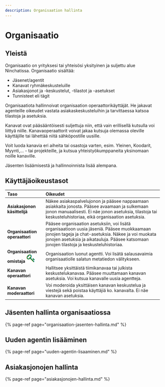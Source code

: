 ```yaml
---
description: Organisaation hallinta
---
```


# Organisaatio

## Yleistä <a id="yleista"></a>

Organisaatio on yrityksesi tai yhteisösi yksityinen ja suljettu alue Ninchatissa. Organisaatio sisältää: 

* Jäsenet/agentit
* Kanavat ryhmäkeskusteluille
* Asiakasjonot ja -keskustelut, -tilastot ja -asetukset
* Tunnisteet eli tägit

Organisaatiota hallinnoivat organisaation operaattorikäyttäjät. He jakavat agenteille oikeudet vastata asiakaskeskusteluihin ja tarvittaessa katsoa tilastoja ja asetuksia.

Kanavat ovat pääsääntöisesti suljettuja niin, että vain erillisellä kutsulla voi liittyä niille. Kanavaoperaattorit voivat jakaa kutsuja olemassa oleville käyttäjille tai lähettää niitä sähköpostille uusille.

Voit luoda kanavia eri aiheita tai osastoja varten, esim. Yleinen, Koodarit, Myynti,... - tai projekteille, ja kutsua yhteistyökumppaneita yksinomaan noille kanaville.

Jäsenten lisäämisestä ja hallinnoinnista lisää alempana.

## Käyttäjäoikeustasot

| Taso | Oikeudet |
| :--- | :--- |
| **Asiakasjonon käsittelijä** | Näkee asiakaspalvelujonon ja pääsee nappaamaan asiakkaita jonosta. Pääsee avaamaan ja sulkemaan jonon manuaalisesti. Ei näe jonon asetuksia, tilastoja tai keskusteluhistoriaa, eikä organisaation asetuksia. |
| **Organisaation operaattori** | Pääsee organisaation asetuksiin, voi lisätä organisaatioon uusia jäseniä. Pääsee muokkaamaan jonojen tageja ja chat-asetuksia. Näkee ja voi muokata jonojen asetuksia ja aikatauluja. Pääsee katsomaan jonojen tilastoja ja keskusteluhistoriaa. |
| **Organisaation omistaja** ![](../.gitbook/assets/owner-key.png)  | Organisaation luonut agentti. Voi lisätä salausavaimia organisaatiolle salatun metatiedon välitykseen. |
| **Kanavan operaattori** | Hallitsee yksittäistä tiimikanavaa tai julkista keskustelukanavaa. Pääsee muuttamaan kanavan asetuksia. Voi kutsua kanavalle uusia agentteja. |
| **Kanavan moderaattori** | Voi moderoida yksittäisen kanavan keskustelua ja viestejä sekä poistaa käyttäjiä ko. kanavalta. Ei näe kanavan asetuksia. |

## Jäsenten hallinta organisaatiossa <a id="jasenten-hallinta-organisaatiossa"></a>

{% page-ref page="organisaation-jasenten-hallinta.md" %}

## Uuden agentin lisääminen

{% page-ref page="uuden-agentin-lisaaminen.md" %}

## Asiakasjonojen hallinta

{% page-ref page="asiakasjonojen-hallinta.md" %}



